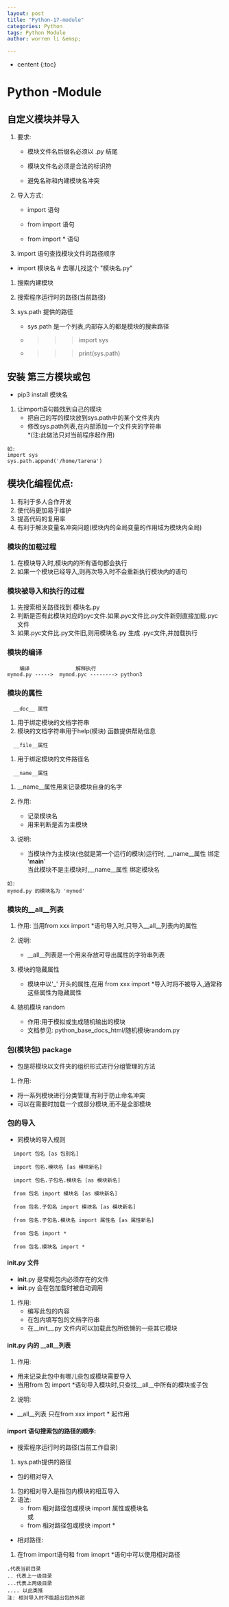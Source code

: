 ```yaml
---
layout: post
title: "Python-17-module"
categories: Python
tags: Python Module
author: worren li &emsp;

---
```


* centent
{:toc}

# Python -Module
## 自定义模块并导入
1. 要求:
   *  模块文件名后缀名必须以 .py 结尾  

   * 模块文件名必须是合法的标识符  

   * 避免名称和内建模块名冲突  

2. 导入方式:  

   * import 语句  

   * from import 语句  

   * from import * 语句   

3. import 语句查找模块文件的路径顺序  
* import 模块名   #  去哪儿找这个   "模块名.py"  

1. 搜索内建模块  

2. 搜索程序运行时的路径(当前路径)  

3. sys.path 提供的路径  
   * sys.path 是一个列表,内部存入的都是模块的搜索路径  
   * >>> import sys  
   * >>> print(sys.path)  

  

## 安装 第三方模块或包  
   * pip3 install 模块名   
1. 让import语句能找到自己的模块  
   * 把自己的写的模块放到sys.path中的某个文件夹内  
   * 修改sys.path列表,在内部添加一个文件夹的字符串  
   *(注:此做法只对当前程序起作用)  
```
如:
import sys
sys.path.append('/home/tarena')
```

## 模块化编程优点:
1. 有利于多人合作开发  
2. 使代码更加易于维护  
3. 提高代码的复用率  
4. 有利于解决变量名冲突问题(模块内的全局变量的作用域为模块内全局)

### 模块的加载过程  
1. 在模块导入时,模块内的所有语句都会执行  
2. 如果一个模块已经导入,则再次导入时不会重新执行模块内的语句  

### 模块被导入和执行的过程  
1. 先搜索相关路径找到 模块名.py  
2. 判断是否有此模块对应的pyc文件.如果.pyc文件比.py文件新则直接加载.pyc文件  
3. 如果.pyc文件比.py文件旧,则用模块名.py 生成 .pyc文件,并加载执行  

### 模块的编译   
```
    编译               解释执行
mymod.py ----->  mymod.pyc --------> python3
```

### 模块的属性
```
  __doc__ 属性
```
1. 用于绑定模块的文档字符串  
2. 模块的文档字符串用于help(模块) 函数提供帮助信息  

```
  __file__属性
```
1. 用于绑定模块的文件路径名

```
  __name__属性
```
1. __name__属性用来记录模块自身的名字
2. 作用:  
   * 记录模块名  
   *  用来判断是否为主模块  

3. 说明:  

   * 当模块作为主模块(也就是第一个运行的模块)运行时,   __name__属性 绑定 '__main__'  
当此模块不是主模块时,__name__属性 绑定模块名
```
如:
mymod.py 的模块名为 'mymod'
```
### 模块的__all__列表
1. 作用:
当用from xxx import *语句导入时,只导入__all__列表内的属性
2. 说明:
   * __all__列表是一个用来存放可导出属性的字符串列表  

3. 模块的隐藏属性
   * 模块中以'_' 开头的属性,在用 from xxx import \*导入时将不被导入,通常称这些属性为隐藏属性  

4. 随机模块 random  
    * 作用:用于模拟或生成随机输出的模块  
    * 文档参见: python_base_docs_html/随机模块random.py  

  

### 包(模块包)  package

   * 包是将模块以文件夹的组织形式进行分组管理的方法  
1. 作用:  
* 将一系列模块进行分类管理,有利于防止命名冲突  
* 可以在需要时加载一个或部分模块,而不是全部模块  

### 包的导入  
* 同模块的导入规则  
```
  import 包名 [as 包别名]

  import 包名.模块名 [as 模块新名]

  import 包名.子包名.模块名 [as 模块新名]

  from 包名 import 模块名 [as 模块新名]

  from 包名.子包名 import 模块名 [as 模块新名]

  from 包名.子包名.模块名 import 属性名 [as 属性新名]

  from 包名 import *

  from 包名.模块名 import *
```

#### __init__.py 文件  

* __init__.py 是常规包内必须存在的文件  
* __init__.py 会在包加载时被自动调用  

1. 作用:  
    * 编写此包的内容  
    * 在包内填写包的文档字符串  
    * 在__init__.py 文件内可以加载此包所依懒的一些其它模块  

  

#### __init__.py 内的 __all__列表  
1. 作用:  
* 用来记录此包中有哪儿些包或模块需要导入  
* 当用from 包 import *语句导入模块时,只查找__all__中所有的模块或子包  

2. 说明:  
* __all__列表 只在from xxx import * 起作用  

#### import 语句搜索包的路径的顺序:  
* 搜索程序运行时的路径(当前工作目录)  

1. sys.path提供的路径  

* 包的相对导入  
1. 包的相对导入是指包内模块的相互导入  
2. 语法: 
    * from 相对路径包或模块 import 属性或模块名  
或
    * from 相对路径包或模块 import *

* 相对路径:  
1. 在from import语句和 from imoprt *语句中可以使用相对路径  
```
.代表当前目录
.. 代表上一级目录
...代表上两级目录
.... 以此类推
注: 相对导入时不能超出包的外部
```